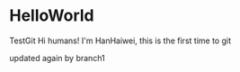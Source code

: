 # HelloWorld
TestGit
Hi humans!
I'm HanHaiwei, this is the first time to git


updated again by branch1
